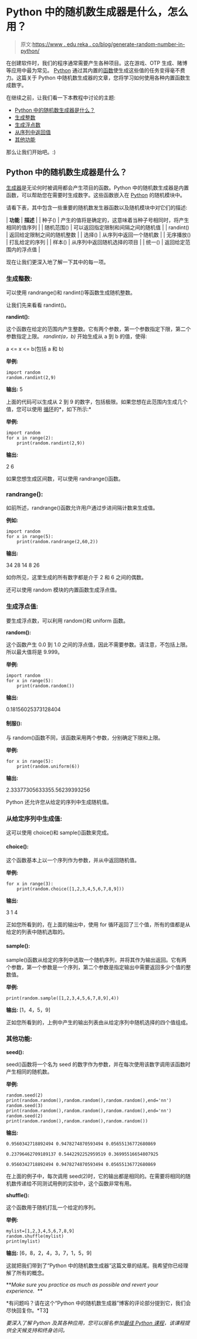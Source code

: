 # Python 中的随机数生成器是什么，怎么用？

> 原文:[https://www . edu reka . co/blog/generate-random-number-in-python/](https://www.edureka.co/blog/generate-random-number-in-python/)

在创建软件时，我们的程序通常需要产生各种项目。这在游戏、OTP 生成、赌博等应用中最为常见。 [Python](https://www.edureka.co/blog/python-tutorial/) 通过其内置的[函数](https://www.edureka.co/blog/python-functions)使生成这些值的任务变得毫不费力。这篇关于 Python 中随机数生成器的文章，您将学习如何使用各种内置函数生成数字。

在继续之前，让我们看一下本教程中讨论的主题:

*   [Python 中的随机数生成器是什么？](#randomgenerators)
*   [生成整数](#integers)
*   [生成浮点数](#float)
*   [从序列中返回值](#sequence)
*   [其他功能](#otherfunctions)

那么让我们开始吧。:)

## **Python 中的随机数生成器是什么？**

[生成器](https://www.edureka.co/blog/generators-in-python/)是无论何时被调用都会产生项目的函数。Python 中的随机数生成器是内置函数，可以帮助您在需要时生成数字。这些函数嵌入在 [Python](https://www.edureka.co/blog/python-anaconda-tutorial/) 的随机模块中。

请看下表，其中包含一些重要的随机数发生器函数以及随机模块中对它们的描述:

| **功能** | **描述** |
| 种子() | 产生的值将是确定的，这意味着当种子号相同时，将产生相同的值序列 |
| 随机范围() | 可以返回指定限制和间隔之间的随机值 |
| randint() | 返回给定限制之间的随机整数 |
| 选择() | 从序列中返回一个随机数 |
| 无序播放() | 打乱给定的序列 |
| 样本() | 从序列中返回随机选择的项目 |
| 统一() | 返回给定范围内的浮点值 |

现在让我们更深入地了解一下其中的每一项。

### **生成整数:**

可以使用 randrange()和 randint()等函数生成随机整数。

让我们先来看看 randint()。

**randint():**

这个函数在给定的范围内产生整数。它有两个参数，第一个参数指定下限，第二个参数指定上限。 *randint(a，b)* 开始生成从 a 到 b 的值，使得:

a <= x <= b(包括 a 和 b)

**举例:**

```
import random
random.randint(2,9)
```

**输出:** 5

上面的代码可以生成从 2 到 9 的数字，包括极限。如果您想在此范围内生成几个值，您可以使用 [循环](https://www.edureka.co/blog/loops-in-python/)的*，如下所示:*

**举例:**

```
import random
for x in range(2):
    print(random.randint(2,9))
```

**输出:**

2 6

如果您想生成区间数，可以使用 randrange()函数。

### **randrange():**

如前所述，randrange()函数允许用户通过步进间隔计数来生成值。

**例如:**

```
import random
for x in range(5):
    print(random.randrange(2,60,2))
```

**输出:**

34 28 14 8 26

如你所见，这里生成的所有数字都是介于 2 和 6 之间的偶数。

还可以使用 random 模块的内置函数生成浮点值。

### **生成浮点值:**

要生成浮点数，可以利用 random()和 uniform 函数。

**random():**

这个函数产生 0.0 到 1.0 之间的浮点值，因此不需要参数。请注意，不包括上限。所以最大值将是 9.999。

**举例:**

```
import random
for x in range(5):
    print(random.random())
```

**输出:**

0.18156025373128404

#### **制服():**

与 random()函数不同，该函数采用两个参数，分别确定下限和上限。

**举例:**

```
for x in range(5):
    print(random.uniform(6))
```

**输出:**

2.33377305633355.56239393256

Python 还允许您从给定的序列中生成随机值。

### **从给定序列中生成值:**

这可以使用 choice()和 sample()函数来完成。

#### **choice():**

这个函数基本上以一个序列作为参数，并从中返回随机值。

**举例:**

```
for x in range(3):
    print(random.choice([1,2,3,4,5,6,7,8,9]))
```

**输出:**

3 1 4

正如您所看到的，在上面的输出中，使用 for 循环返回了三个值，所有的值都是从给定的列表中随机选取的。

#### **sample():**

sample()函数从给定的序列中选取一个随机序列，并将其作为输出返回。它有两个参数，第一个参数是一个序列，第二个参数是指定输出中需要返回多少个值的整数值。

**举例:**

```
print(random.sample([1,2,3,4,5,6,7,8,9],4))
```

**输出:** [1，4，5，9]

正如您所看到的，上例中产生的输出列表由从给定序列中随机选择的四个值组成。

### **其他功能:**

**seed():**

seed()函数将一个名为 seed 的数字作为参数，并在每次使用该数字调用该函数时产生相同的随机数。

**举例:**

```
random.seed(2)
print(random.random(),random.random(),random.random(),end='nn')
random.seed(3)
print(random.random(),random.random(),random.random(),end='nn')
random.seed(2)
print(random.random(),random.random(),random.random())

```

**输出:**

```
0.9560342718892494 0.9478274870593494 0.05655136772680869

0.23796462709189137 0.5442292252959519 0.36995516654807925

0.9560342718892494 0.9478274870593494 0.05655136772680869
```

在上面的例子中，每次调用 seed(2)时，它的输出都是相同的。在需要将相同的随机数传递给不同测试用例的实验中，这个函数非常有用。

**shuffle():**

这个函数用于随机打乱一个给定的序列。

**举例:**

```
mylist=[1,2,3,4,5,6,7,8,9]
random.shuffle(mylist)
print(mylist)
```

**输出:** [6，8，2，4，3，7，1，5，9]

这就把我们带到了“Python 中的随机数生成器”这篇文章的结尾。我希望你已经理解了所有的概念。

***Make sure you practice as much as possible and revert your experience.*  **

*有问题吗？请在这个“Python 中的随机数生成器”博客的评论部分提到它，我们会尽快回复你。*T3】

*要深入了解 Python 及其各种应用，您可以报名参加[最佳 Python 课程](https://www.edureka.co/python-programming-certification-training)，该课程提供全天候支持和终身访问。*